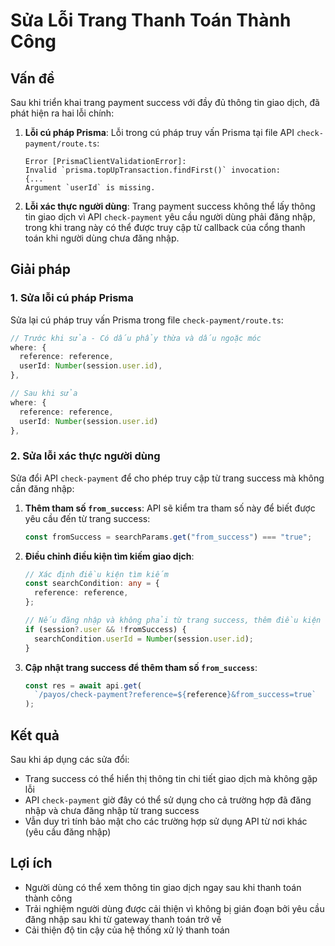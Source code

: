 # Sửa Lỗi Trang Thanh Toán Thành Công

## Vấn đề

Sau khi triển khai trang payment success với đầy đủ thông tin giao dịch, đã phát hiện ra hai lỗi chính:

1. **Lỗi cú pháp Prisma**: Lỗi trong cú pháp truy vấn Prisma tại file API `check-payment/route.ts`:

   ```
   Error [PrismaClientValidationError]:
   Invalid `prisma.topUpTransaction.findFirst()` invocation:
   {...
   Argument `userId` is missing.
   ```

2. **Lỗi xác thực người dùng**: Trang payment success không thể lấy thông tin giao dịch vì API `check-payment` yêu cầu người dùng phải đăng nhập, trong khi trang này có thể được truy cập từ callback của cổng thanh toán khi người dùng chưa đăng nhập.

## Giải pháp

### 1. Sửa lỗi cú pháp Prisma

Sửa lại cú pháp truy vấn Prisma trong file `check-payment/route.ts`:

```typescript
// Trước khi sửa - Có dấu phẩy thừa và dấu ngoặc móc
where: {
  reference: reference,
  userId: Number(session.user.id),
},

// Sau khi sửa
where: {
  reference: reference,
  userId: Number(session.user.id)
},
```

### 2. Sửa lỗi xác thực người dùng

Sửa đổi API `check-payment` để cho phép truy cập từ trang success mà không cần đăng nhập:

1. **Thêm tham số `from_success`**: API sẽ kiểm tra tham số này để biết được yêu cầu đến từ trang success:

   ```typescript
   const fromSuccess = searchParams.get("from_success") === "true";
   ```

2. **Điều chỉnh điều kiện tìm kiếm giao dịch**:

   ```typescript
   // Xác định điều kiện tìm kiếm
   const searchCondition: any = {
     reference: reference,
   };

   // Nếu đăng nhập và không phải từ trang success, thêm điều kiện userId
   if (session?.user && !fromSuccess) {
     searchCondition.userId = Number(session.user.id);
   }
   ```

3. **Cập nhật trang success để thêm tham số `from_success`**:
   ```typescript
   const res = await api.get(
     `/payos/check-payment?reference=${reference}&from_success=true`
   );
   ```

## Kết quả

Sau khi áp dụng các sửa đổi:

- Trang success có thể hiển thị thông tin chi tiết giao dịch mà không gặp lỗi
- API `check-payment` giờ đây có thể sử dụng cho cả trường hợp đã đăng nhập và chưa đăng nhập từ trang success
- Vẫn duy trì tính bảo mật cho các trường hợp sử dụng API từ nơi khác (yêu cầu đăng nhập)

## Lợi ích

- Người dùng có thể xem thông tin giao dịch ngay sau khi thanh toán thành công
- Trải nghiệm người dùng được cải thiện vì không bị gián đoạn bởi yêu cầu đăng nhập sau khi từ gateway thanh toán trở về
- Cải thiện độ tin cậy của hệ thống xử lý thanh toán
